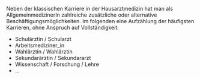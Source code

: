 Neben der klassischen Karriere in der Hausarztmedizin hat man als AllgemeinmedizinerIn zahlreiche zusätzliche oder alternative Beschäftigungsmöglichkeiten. Im folgenden eine Aufzählung der häufigsten Karrieren, ohne Anspruch auf Vollständigkeit:

* Schulärztin / Schularzt
* Arbeitsmediziner\_in
* Wahlärztin / Wahlärztin
* Sekundarärztin / Sekundararzt
* Wissenschaft / Forschung / Lehre
* ...



